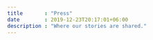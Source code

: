 ```yaml
---
title       : "Press"
date        : 2019-12-23T20:17:01+06:00
description : "Where our stories are shared."
---
```


